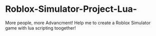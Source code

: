 # Roblox-Simulator-Project-Lua-
More people, more Advancment! Help me to create a Roblox Simulator game with lua scripting toogether!
